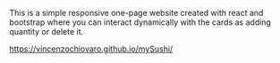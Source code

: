 This is a simple responsive one-page website created with react and bootstrap where you can interact dynamically with the cards as adding quantity or delete it.

https://vincenzochiovaro.github.io/mySushi/
